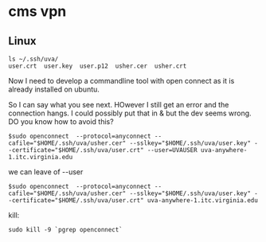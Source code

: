 # cms vpn

## Linux

```
ls ~/.ssh/uva/
user.crt  user.key  user.p12  usher.cer  usher.crt
```

Now I need to develop a commandline tool with open connect as it is already installed on ubuntu.

So I can say what you see next. HOwever I still get an error and the connection hangs. I could possibly put that in & but the dev seems wrong. DO you know how to avoid this?


```
$sudo openconnect  --protocol=anyconnect --cafile="$HOME/.ssh/uva/usher.cer" --sslkey="$HOME/.ssh/uva/user.key" --certificate="$HOME/.ssh/uva/user.crt" --user=UVAUSER uva-anywhere-1.itc.virginia.edu
```

we can leave of --user

```
$sudo openconnect  --protocol=anyconnect --cafile="$HOME/.ssh/uva/usher.cer" --sslkey="$HOME/.ssh/uva/user.key" --certificate="$HOME/.ssh/uva/user.crt" uva-anywhere-1.itc.virginia.edu
```

kill:

```
sudo kill -9 `pgrep openconnect`
```
